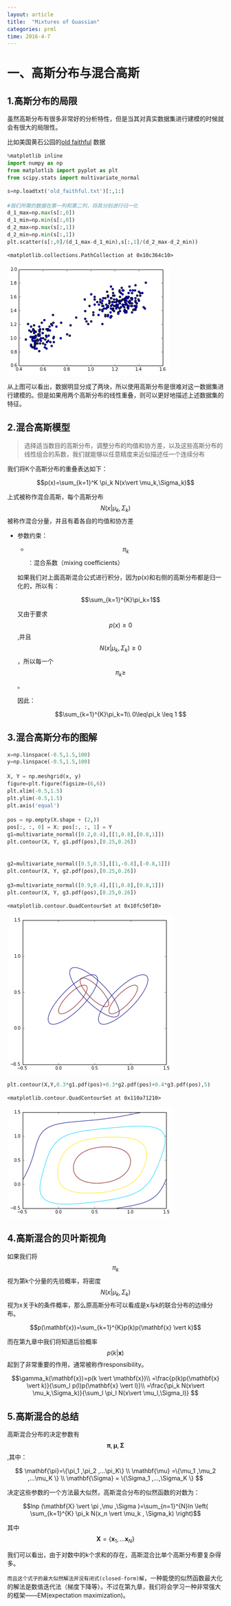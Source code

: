 ```yaml
---
layout: article
title:  "Mixtures of Guassian"
categories: prml
time: 2016-4-7
---
```



# 一、高斯分布与混合高斯


## 1.高斯分布的局限

虽然高斯分布有很多非常好的分析特性，但是当其对真实数据集进行建模的时候就会有很大的局限性。

比如美国黄石公园的[old faithful](http://www.stat.cmu.edu/~larry/all-of-statistics/=data/faithful.dat) 数据



```python
%matplotlib inline
import numpy as np
from matplotlib import pyplot as plt
from scipy.stats import multivariate_normal
```


```python
s=np.loadtxt('old_faithful.txt')[:,1:]

#我们所需的数据在第一列和第二列，将其分别进行归一化
d_1_max=np.max(s[:,0])
d_1_min=np.min(s[:,0])
d_2_max=np.max(s[:,1])
d_2_min=np.min(s[:,1])
plt.scatter(s[:,0]/(d_1_max-d_1_min),s[:,1]/(d_2_max-d_2_min))
```




    <matplotlib.collections.PathCollection at 0x10c364c10>




![png](/images/PRML/2-mixture-gaussian/output_2_1.png)


从上图可以看出，数据明显分成了两块，所以使用高斯分布是很难对这一数据集进行建模的。但是如果用两个高斯分布的线性重叠，则可以更好地描述上述数据集的特征。


## 2.混合高斯模型

> 选择适当数目的高斯分布，调整分布的均值和协方差，以及这些高斯分布的线性组合的系数，我们就能够以任意精度来近似描述任一个连续分布

我们将K个高斯分布的重叠表达如下：

$$p(x)=\sum_{k=1}^K \pi_k N(x\vert \mu_k,\Sigma_k)$$

上式被称作混合高斯，每个高斯分布 $$N(x\vert \mu_k,\Sigma_k)$$ 被称作混合分量，并且有着各自的均值和协方差

- 参数约束：
  - $$\pi_k$$：混合系数（mixing coefficients）

   如果我们对上面高斯混合公式进行积分，因为p(x)和右侧的高斯分布都是归一化的，所以有：
   
   $$\sum_{k=1}^{K}\pi_k=1$$
   
   又由于要求$$p(x)\geq 0$$,并且$$N(x\vert \mu_k,\Sigma_k) \geq 0$$，所以每一个 $$\pi_k \geq$$。
   
   因此：
   
   $$\sum_{k=1}^{K}\pi_k=1\\
     0\leq\pi_k \leq 1
   $$

## 3.混合高斯分布的图解




```python
x=np.linspace(-0.5,1.5,100)
y=np.linspace(-0.5,1.5,100)

X, Y = np.meshgrid(x, y)
figure=plt.figure(figsize=(6,6))
plt.xlim(-0.5,1.5)
plt.ylim(-0.5,1.5)
plt.axis('equal')

pos = np.empty(X.shape + (2,))
pos[:, :, 0] = X; pos[:, :, 1] = Y
g1=multivariate_normal([0.2,0.4],[[1,0.8],[0.8,1]])
plt.contour(X, Y, g1.pdf(pos),[0.25,0.26])


g2=multivariate_normal([0.5,0.5],[[1,-0.8],[-0.8,1]])
plt.contour(X, Y, g2.pdf(pos),[0.25,0.26])

g3=multivariate_normal([0.9,0.4],[[1,0.8],[0.8,1]])
plt.contour(X, Y, g3.pdf(pos),[0.25,0.26])
```




    <matplotlib.contour.QuadContourSet at 0x10fc50f10>




![png](/images/PRML/2-mixture-gaussian/output_7_1.png)



```python
plt.contour(X,Y,0.3*g1.pdf(pos)+0.3*g2.pdf(pos)+0.4*g3.pdf(pos),5)
```




    <matplotlib.contour.QuadContourSet at 0x110a71210>




![png](/images/PRML/2-mixture-gaussian/output_8_1.png)


## 4.高斯混合的贝叶斯视角


如果我们将$$\pi_k$$视为第k个分量的先验概率，将密度$$N(x\vert \mu_k,\Sigma_k)$$视为x关于k的条件概率，那么原高斯分布可以看成是x与k的联合分布的边缘分布。

$$p(\mathbf{x})=\sum_{k=1}^{K}p(k)p(\mathbf{x} \vert k)$$

而在第九章中我们将知道后验概率$$p(k \vert \mathbf{x})$$起到了非常重要的作用，通常被称作responsibility。

$$\gamma_k(\mathbf{x})=p(k \vert \mathbf{x})\\
   =\frac{p(k)p(\mathbf{x} \vert k)}{\sum_l p(l)p(\mathbf{x} \vert l)}\\
   =\frac{\pi_k N(x\vert \mu_k,\Sigma_k)}{\sum_l \pi_l N(x\vert \mu_l,\Sigma_l)}
$$

## 5.高斯混合的总结

高斯混合分布的决定参数有$$\mathbf{\pi} , \mathbf{\mu} ,\mathbf{\Sigma}$$,其中：

$$
\mathbf{\pi}=\{\pi_1 ,\pi_2 ,...\pi_K\} \\
\mathbf{\mu} =\{\mu_1 ,\mu_2 ,...\mu_K \} \\
\mathbf{\Sigma} = \{\Sigma_1 ,...,\Sigma_K \}
$$

决定这些参数的一个方法最大似然，高斯混合分布的似然函数的对数为：

$$lnp (\mathbf{X} \vert \pi ,\mu ,\Sigma )=\sum_{n=1}^{N}ln \left(  \sum_{k=1}^{K} \pi_k N(x_n \vert \mu_k , \Sigma_k) \right)$$

其中 $$\mathbf{X} = \{\mathbf{x}_1,... \mathbf{x}_N \}$$



我们可以看出，由于对数中的k个求和的存在，高斯混合比单个高斯分布要复杂得多。

`而且这个式子的最大似然解法并没有闭式(closed-form)解`，一种能使的似然函数最大化的解法是数值迭代法（梯度下降等）。不过在第九章，我们将会学习一种非常强大的框架——EM(expectation maximization)。




```python

```
